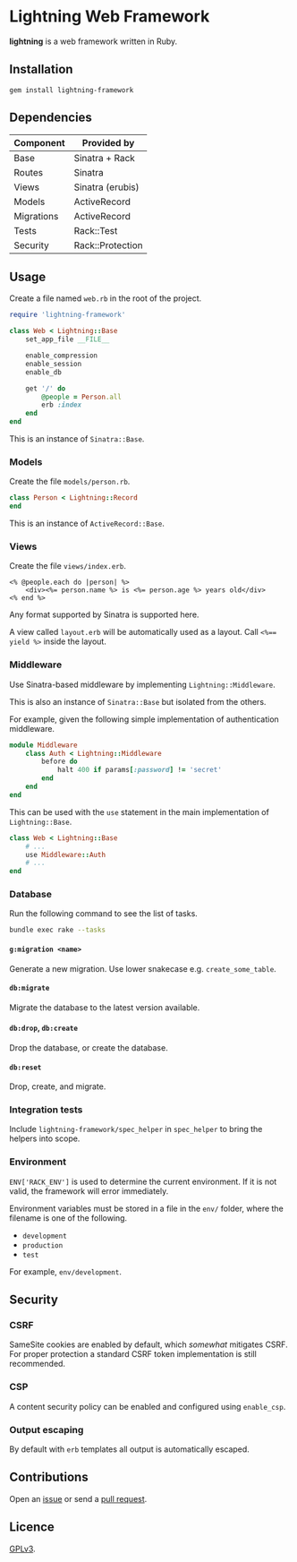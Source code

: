 # Lightning Web Framework

**lightning** is a web framework written in Ruby.

## Installation

```
gem install lightning-framework
```

## Dependencies

| Component  | Provided by       |
|------------|-------------------|
| Base       | Sinatra + Rack    |
| Routes     | Sinatra           |
| Views      | Sinatra (erubis)  |
| Models     | ActiveRecord      |
| Migrations | ActiveRecord      |
| Tests      | Rack::Test        |
| Security   | Rack::Protection  |

## Usage

Create a file named `web.rb` in the root of the project.

```rb
require 'lightning-framework'

class Web < Lightning::Base
    set_app_file __FILE__

    enable_compression
    enable_session
    enable_db

    get '/' do
        @people = Person.all
        erb :index
    end
end
```

This is an instance of `Sinatra::Base`.

### Models

Create the file `models/person.rb`.

```rb
class Person < Lightning::Record
end
```

This is an instance of `ActiveRecord::Base`.

### Views

Create the file `views/index.erb`.

```erb
<% @people.each do |person| %>
    <div><%= person.name %> is <%= person.age %> years old</div>
<% end %>
```

Any format supported by Sinatra is supported here.

A view called `layout.erb` will be automatically used as a layout. Call `<%== yield %>` inside the layout.

### Middleware

Use Sinatra-based middleware by implementing `Lightning::Middleware`.

This is also an instance of `Sinatra::Base` but isolated from the others.

For example, given the following simple implementation of authentication middleware.

```rb
module Middleware
    class Auth < Lightning::Middleware
        before do
            halt 400 if params[:password] != 'secret'
        end
    end
end
```

This can be used with the `use` statement in the main implementation of `Lightning::Base`.

```rb
class Web < Lightning::Base
    # ...
    use Middleware::Auth
    # ...
end
```

### Database

Run the following command to see the list of tasks.

```bash
bundle exec rake --tasks
```

#### `g:migration <name>`

Generate a new migration. Use lower snakecase e.g. `create_some_table`.

#### `db:migrate`

Migrate the database to the latest version available.

#### `db:drop`, `db:create`

Drop the database, or create the database.

#### `db:reset`

Drop, create, and migrate.

### Integration tests

Include `lightning-framework/spec_helper` in `spec_helper` to bring the helpers into scope.

### Environment

`ENV['RACK_ENV']` is used to determine the current environment. If it is not valid, the framework will error immediately.

Environment variables must be stored in a file in the `env/` folder, where the filename is one of the following.

- `development`
- `production`
- `test`

For example, `env/development`.

## Security

### CSRF

SameSite cookies are enabled by default, which _somewhat_ mitigates CSRF. For proper protection a standard CSRF token implementation is still recommended.

### CSP

A content security policy can be enabled and configured using `enable_csp`.

### Output escaping

By default with `erb` templates all output is automatically escaped.

## Contributions

Open an [issue](https://github.com/crdx/lightning/issues) or send a [pull request](https://github.com/crdx/lightning/pulls).

## Licence

[GPLv3](LICENCE).
